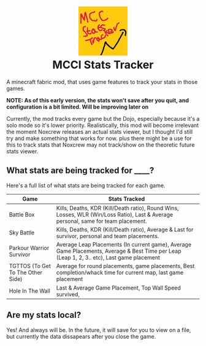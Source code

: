 <h1 align="center">
<picture><img src="src/main/resources/assets/mcci-stats-tracker/icon.png"></img></picture>
<br />
 MCCI Stats Tracker 
 </h1>
A minecraft fabric mod, that uses game features to track your stats in those games.

**NOTE: As of this early version, the stats won't save after you quit, and configuration is a bit limited. Will be improving later on**

Currently, the mod tracks every game but the Dojo, especially because it's a solo mode so it's lower priority.
Realistically, this mod will become irrelevant the moment Noxcrew releases an actual stats viewer, but I thought I'd still try and make something that works for now. plus there might be a use for this to track stats that Noxcrew may not track/show on the theoretic future stats viewer.

## What stats are being tracked for ____?
Here's a full list of what stats are being tracked for each game.

| Game     | Stats Tracked |
| ----------- | ----------- |
| Battle Box      | Kills, Deaths, KDR (Kill/Death ratio), Round Wins, Losses, WLR (Win/Loss Ratio), Last & Average personal, same for team placement.       |
| Sky Battle | Kills, Deaths, KDR (Kill/Death ratio), Average & Last for survivor, personal and team placements.
| Parkour Warrior Survivor | Average Leap Placements (In current game), Average Game Placements, Average & Best Time per Leap (Leap 1, 2, 3.. etc), Last game placement
| TGTTOS (To Get To The Other Side)   | Average for round placements, game placements, Best completion/whack time for current map, last game placement         |
| Hole In The Wall | Last & Average Game Placement, Top Wall Speed survived, 

## Are my stats local?
Yes! And always will be. In the future, it will save for you to view on a file, but currently the data dissapears after you close the game.
